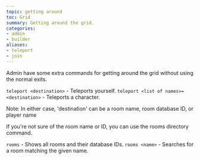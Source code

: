 ```yaml
---
topic: getting around
toc: Grid
summary: Getting around the grid.
categories:
- admin
- builder
aliases:
- teleport
- join
---
```

Admin have some extra commands for getting around the grid without using the normal exits.

`teleport <destination>` - Teleports yourself.
`teleport <list of names>=<destination>` - Teleports a character.
        
Note: In either case, 'destination' can be a room name, room database ID, or player name

If you're not sure of the room name or ID, you can use the rooms directory command.
    
`rooms` - Shows all rooms and their database IDs.
`rooms <name>` - Searches for a room matching the given name.
